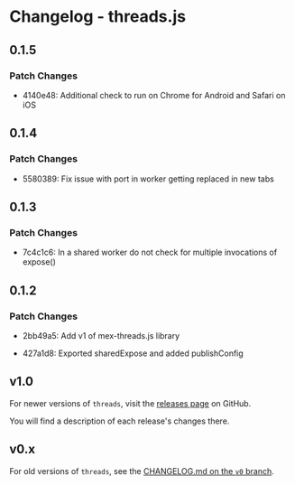 # Changelog - threads.js

## 0.1.5

### Patch Changes

- 4140e48: Additional check to run on Chrome for Android and Safari on iOS

## 0.1.4

### Patch Changes

- 5580389: Fix issue with port in worker getting replaced in new tabs

## 0.1.3

### Patch Changes

- 7c4c1c6: In a shared worker do not check for multiple invocations of expose()

## 0.1.2

### Patch Changes

- 2bb49a5: Add v1 of mex-threads.js library

- 427a1d8: Exported sharedExpose and added publishConfig

## v1.0

For newer versions of `threads`, visit the [releases page](https://github.com/andywer/threads.js/releases) on GitHub.

You will find a description of each release's changes there.

## v0.x

For old versions of `threads`, see the [CHANGELOG.md on the `v0` branch](https://github.com/andywer/threads.js/blob/v0/CHANGELOG.md).
